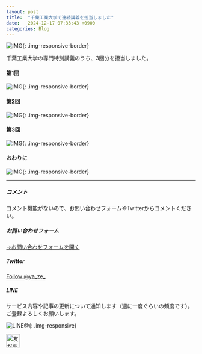 ```yaml
---
layout: post
title:  "千葉工業大学で連続講義を担当しました"
date:   2024-12-17 07:33:43 +0900
categories: Blog
---
```



![IMG]({{site.baseurl}}/img/2024/20241217_01.jpg){: .img-responsive-border}

千葉工業大学の専門特別講義のうち、3回分を担当しました。

#### 第1回

![IMG]({{site.baseurl}}/img/2024/20241217_02.jpg){: .img-responsive-border}



#### 第2回

![IMG]({{site.baseurl}}/img/2024/20241217_03.jpg){: .img-responsive-border}




#### 第3回

![IMG]({{site.baseurl}}/img/2024/20241217_04.jpg){: .img-responsive-border}



#### おわりに




![IMG]({{site.baseurl}}/img/2024/20241217_05.jpg){: .img-responsive-border}



---
##### コメント
コメント機能がないので、お問い合わせフォームやTwitterからコメントください。

##### お問い合わせフォーム
[→お問い合わせフォームを開く]({{site.baseurl}}/docs/contact/)

##### Twitter

<a href="https://twitter.com/ya_ze_?ref_src=twsrc%5Etfw" class="twitter-follow-button" data-show-count="false">Follow @ya_ze_</a><script async src="https://platform.twitter.com/widgets.js" charset="utf-8"></script>


##### LINE

サービス内容や記事の更新について通知します（週に一度ぐらいの頻度です）。
ご登録よろしくお願いします。

![LINE@]({{site.baseurl}}/img/lineat.png){: .img-responsive}

<a href="https://line.me/R/ti/p/%40tqt3140x"><img height="36" border="0" alt="友だち追加" src="https://scdn.line-apps.com/n/line_add_friends/btn/ja.png"></a>
